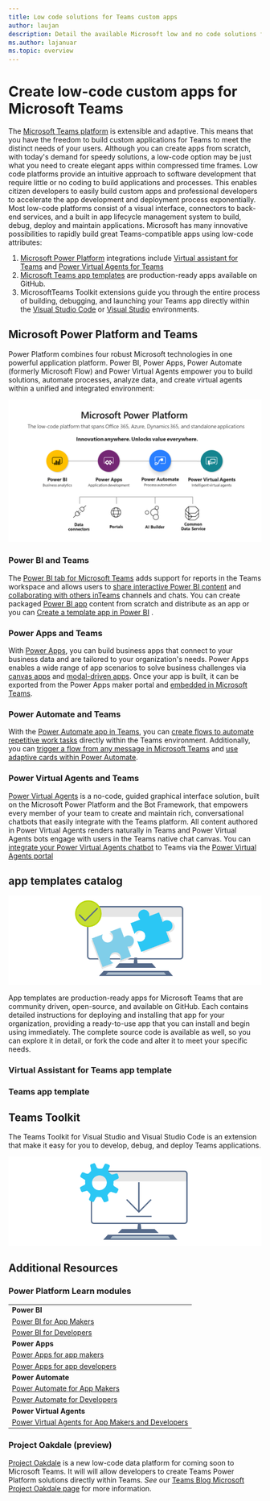 ```yaml
---
title: Low code solutions for Teams custom apps
author: laujan
description: Detail the available Microsoft low and no code solutions for Teams
ms.author: lajanuar
ms.topic: overview
---
```

# Create low-code custom apps for Microsoft Teams

The [Microsoft Teams platform](/microsoftteams/platform)  is extensible and adaptive. This means that you have the freedom to build custom applications for Teams to meet the distinct needs of your users. Although you can create apps from scratch, with today's demand for speedy solutions, a low-code option  may be just what you need to create elegant apps within compressed time frames. Low code platforms provide an intuitive approach to software development that require little or no coding to build applications and processes.  This enables citizen developers to easily build custom apps and professional developers to accelerate the app development and deployment process exponentially. Most low-code platforms consist of a visual interface, connectors to back-end services, and a built in app lifecycle management system to build, debug, deploy and maintain applications. Microsoft has many innovative possibilities to rapidly build great Teams-compatible apps using low-code attributes:

1. [Microsoft Power Platform](/power-platform) integrations include [Virtual assistant for Teams](virtual-assistant.md) and [Power Virtual Agents for Teams](../bots/how-to/add-power-virtual-agents-bot-to-teams.md)
1. [Microsoft Teams app templates](app-templates.md) are production-ready apps available on GitHub.
1. MicrosoftTeams Toolkit extensions guide you through the entire process of building, debugging, and launching your Teams app directly within the [Visual Studio Code](../toolkit/visual-studio-code-overview.md) or [Visual Studio](../toolkit/visual-studio-overview.md) environments.

## Microsoft Power Platform and Teams

Power Platform combines four robust Microsoft technologies in one powerful application platform. Power BI, Power Apps, Power Automate (formerly Microsoft Flow) and Power Virtual Agents empower you to build solutions, automate processes, analyze data,  and create virtual agents within a unified and integrated environment:

![Power platform services](../assets/images/power-platform-and-teams/power-platform.png)

### Power BI  and Teams

The [Power BI tab for Microsoft Teams](https://powerbi.microsoft.com/blog/announcing-new-power-bi-tab-for-microsoft-teams/) adds support for reports in the Teams workspace and allows users to [share interactive Power BI content](/power-bi/collaborate-share/service-embed-report-microsoft-teams) and [collaborating with others inTeams](/power-bi/collaborate-share/service-collaborate-microsoft-teams) channels and chats. You can create packaged [Power BI app](/power-bi/collaborate-share/service-create-distribute-apps) content from scratch and distribute as an app or you can [Create a template app in Power BI](/connect-data/service-template-apps-create) .

### Power Apps and Teams

With [Power Apps](/powerapps/powerapps-overview), you can build business apps that connect to your business data and are tailored to your organization's  needs.  Power Apps enables a wide range of app scenarios to solve business challenges via [canvas apps](/powerapps/maker/#canvas-apps) and [modal-driven apps](/powerapps/maker/#model-driven-apps). Once your app is built, it can be exported from the Power Apps maker portal and [embedded in Microsoft Teams](/power-platform/admin/embed-app-teams).

### Power Automate and Teams

With the [Power Automate app in Teams](/power-automate/flows-teams), you can [create flows to automate repetitive work tasks](https://flow.microsoft.com/connectors/shared_teams/microsoft-teams/) directly within the Teams environment. Additionally, you can [trigger a flow from any message in Microsoft Teams](/power-automate/trigger-flow-teams-message) and [use adaptive cards within Power Automate](/power-automate/create-adaptive-cards).

### Power Virtual Agents and Teams

[Power Virtual Agents](/power-virtual-agents/fundamentals-what-is-power-virtual-agents) is a no-code, guided graphical interface solution, built on the Microsoft Power Platform and the Bot Framework, that empowers every member of your team to create and maintain rich, conversational chatbots that easily integrate with the Teams platform. All content authored in Power Virtual Agents renders naturally in Teams and Power Virtual Agents bots engage with users in the Teams native chat canvas. You can [integrate your Power Virtual Agents chatbot](/power-virtual-agents/publication-add-bot-to-microsoft-teams) to Teams via the [Power Virtual Agents portal](https://powervirtualagents.microsoft.com)

## app templates catalog

 ![solutions](../assets/images/power-platform-and-teams/app-template-illustration.svg)

App templates are production-ready apps for Microsoft Teams that are community driven, open-source, and available on GitHub. Each contains detailed instructions for deploying and installing that app for your organization, providing a ready-to-use app that you can install and begin using immediately. The complete source code is available as well, so you can explore it in detail, or fork the code and alter it to meet your specific needs.

### Virtual Assistant for Teams app template

### Teams app template

## Teams Toolkit

The Teams Toolkit for Visual Studio and Visual Studio Code is an extension that make it easy for you to develop, debug, and deploy Teams applications.

![install and configure toolkit](../assets/images/power-platform-and-teams/toolkit-integration-install-configure.svg)

## Additional Resources

### Power Platform Learn modules

|        |
|-----|
|**Power BI**|
|[Power BI for App Makers](/learn/browse/?expanded=power-platform&products=power-bi&roles=maker)|
|[Power BI for Developers](/learn/browse/?expanded=power-platform&products=power-bi&roles=developer)|
|**Power Apps**|
|[Power Apps for app makers](/learn/browse/?products=power-apps&roles=maker)|
|[Power Apps for app developers](/learn/browse/?products=power-apps)|
|**Power Automate**|
|[Power Automate for App Makers](/learn/browse/?expanded=power-platform&products=power-automate&roles=maker)|
|[Power Automate for Developers](/learn/browse/?expanded=power-platform&products=power-automate&roles=developer)|
|**Power Virtual Agents**|
|[Power Virtual Agents for App Makers and Developers](/learn/browse/?products=power-virtual-agents&expanded=power-platform&roles=maker)

### Project Oakdale (preview)

[Project Oakdale](https://techcommunity.microsoft.com/t5/microsoft-teams-blog/teams-is-shaping-the-future-of-work-with-low-code-features-to/ba-p/1507180
) is a new low-code data platform for coming soon to Microsoft Teams. It will will allow developers to create Teams Power Platform solutions directly within Teams. *See* our [Teams Blog Microsoft Project Oakdale page](https://powerapps.microsoft.com/en-us/blog/introducing-project-oakdale-a-new-low-code-data-platform-for-microsoft-teams) for more information.
